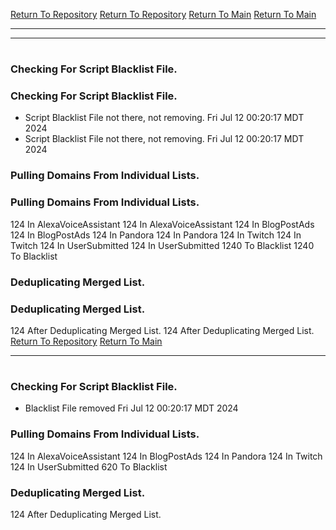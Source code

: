 [Return To Repository](https://github.com/DigitalWarrior/piholeparser/)
[Return To Repository](https://github.com/DigitalWarrior/piholeparser/)
[Return To Main](https://github.com/DigitalWarrior/piholeparser/blob/master/RecentRunLogs/Mainlog.md)
[Return To Main](https://github.com/DigitalWarrior/piholeparser/blob/master/RecentRunLogs/Mainlog.md)
____________________________________
____________________________________
# 
# 
### Checking For Script Blacklist File.
### Checking For Script Blacklist File.
* Script Blacklist File not there, not removing. Fri Jul 12 00:20:17 MDT 2024
* Script Blacklist File not there, not removing. Fri Jul 12 00:20:17 MDT 2024
### Pulling Domains From Individual Lists.
### Pulling Domains From Individual Lists.
124 In AlexaVoiceAssistant
124 In AlexaVoiceAssistant
124 In BlogPostAds
124 In BlogPostAds
124 In Pandora
124 In Pandora
124 In Twitch
124 In Twitch
124 In UserSubmitted
124 In UserSubmitted
1240 To Blacklist
1240 To Blacklist
### Deduplicating Merged List.
### Deduplicating Merged List.
124 After Deduplicating Merged List.
124 After Deduplicating Merged List.
[Return To Repository](https://github.com/DigitalWarrior/piholeparser/)
[Return To Main](https://github.com/DigitalWarrior/piholeparser/blob/master/RecentRunLogs/Mainlog.md)
____________________________________
# 
### Checking For Script Blacklist File.
* Blacklist File removed Fri Jul 12 00:20:17 MDT 2024
### Pulling Domains From Individual Lists.
124 In AlexaVoiceAssistant
124 In BlogPostAds
124 In Pandora
124 In Twitch
124 In UserSubmitted
620 To Blacklist
### Deduplicating Merged List.
124 After Deduplicating Merged List.
